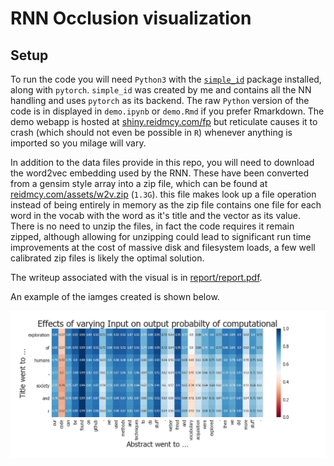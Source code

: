 # RNN Occlusion visualization

## Setup

To run the code you will need `Python3` with the [`simple_id`](https://github.com/reidmcy/simple_id) package installed, along with `pytorch`. `simple_id` was created by me and contains all the NN handling and uses `pytorch` as its backend. The raw `Python` version of the code is in displayed in `demo.ipynb` or `demo.Rmd` if you prefer Rmarkdown. The demo webapp is hosted at [shiny.reidmcy.com/fp](http://shiny.reidmcy.com/fp) but reticulate causes it to crash (which should not even be possible in `R`) whenever anything is imported so you milage will vary.

In addition to the data files provide in this repo, you will need to download the word2vec embedding used by the RNN. These have been converted from a gensim style array into a zip file, which can be found at [reidmcy.com/assets/w2v.zip](http://reidmcy.com/assets/w2v.zip) (`1.3G`). this file makes look up a file operation instead of being entirely in memory as the zip file contains one file for each word in the vocab with the word as it's title and the vector as its value. There is no need to unzip the files, in fact the code requires it remain zipped, although allowing for unzipping could lead to significant run time improvements at the cost of massive disk and filesystem loads, a few well calibrated zip files is likely the optimal solution.

The writeup associated with the visual is in [report/report.pdf](report/report.pdf).

An example of the iamges created is shown below.

![occ](images/occ.png)
